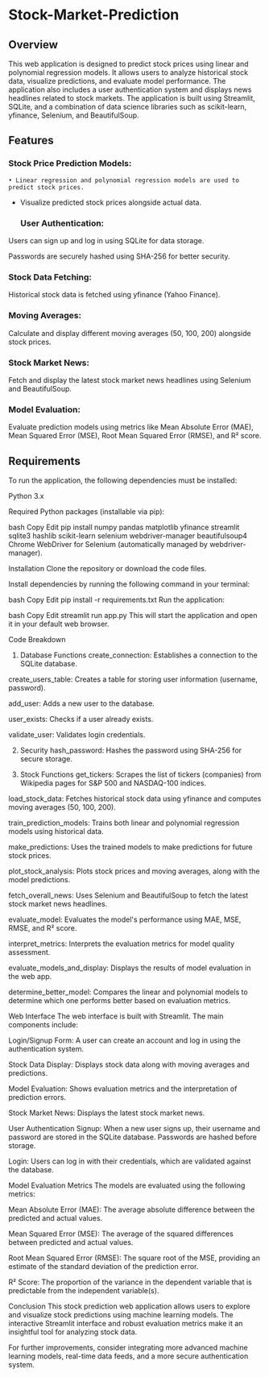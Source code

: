 # Stock-Market-Prediction

## Overview
This web application is designed to predict stock prices using linear and polynomial regression models. It allows users to analyze historical stock data, visualize predictions, and evaluate model performance. The application also includes a user authentication system and displays news headlines related to stock markets. The application is built using Streamlit, SQLite, and a combination of data science libraries such as scikit-learn, yfinance, Selenium, and BeautifulSoup.

## Features
  ### Stock Price Prediction Models:

    • Linear regression and polynomial regression models are used to predict stock prices.

- Visualize predicted stock prices alongside actual data.

  ### User Authentication:

Users can sign up and log in using SQLite for data storage.

Passwords are securely hashed using SHA-256 for better security.

  ### Stock Data Fetching:

Historical stock data is fetched using yfinance (Yahoo Finance).

  ### Moving Averages:

Calculate and display different moving averages (50, 100, 200) alongside stock prices.

  ### Stock Market News:

Fetch and display the latest stock market news headlines using Selenium and BeautifulSoup.

  ### Model Evaluation:

Evaluate prediction models using metrics like Mean Absolute Error (MAE), Mean Squared Error (MSE), Root Mean Squared Error (RMSE), and R² score.

## Requirements
To run the application, the following dependencies must be installed:

Python 3.x

Required Python packages (installable via pip):

bash
Copy
Edit
pip install numpy pandas matplotlib yfinance streamlit sqlite3 hashlib scikit-learn selenium webdriver-manager beautifulsoup4
Chrome WebDriver for Selenium (automatically managed by webdriver-manager).

Installation
Clone the repository or download the code files.

Install dependencies by running the following command in your terminal:

bash
Copy
Edit
pip install -r requirements.txt
Run the application:

bash
Copy
Edit
streamlit run app.py
This will start the application and open it in your default web browser.

Code Breakdown
1. Database Functions
create_connection: Establishes a connection to the SQLite database.

create_users_table: Creates a table for storing user information (username, password).

add_user: Adds a new user to the database.

user_exists: Checks if a user already exists.

validate_user: Validates login credentials.

2. Security
hash_password: Hashes the password using SHA-256 for secure storage.

3. Stock Functions
get_tickers: Scrapes the list of tickers (companies) from Wikipedia pages for S&P 500 and NASDAQ-100 indices.

load_stock_data: Fetches historical stock data using yfinance and computes moving averages (50, 100, 200).

train_prediction_models: Trains both linear and polynomial regression models using historical data.

make_predictions: Uses the trained models to make predictions for future stock prices.

plot_stock_analysis: Plots stock prices and moving averages, along with the model predictions.

fetch_overall_news: Uses Selenium and BeautifulSoup to fetch the latest stock market news headlines.

evaluate_model: Evaluates the model's performance using MAE, MSE, RMSE, and R² score.

interpret_metrics: Interprets the evaluation metrics for model quality assessment.

evaluate_models_and_display: Displays the results of model evaluation in the web app.

determine_better_model: Compares the linear and polynomial models to determine which one performs better based on evaluation metrics.

Web Interface
The web interface is built with Streamlit. The main components include:

Login/Signup Form: A user can create an account and log in using the authentication system.

Stock Data Display: Displays stock data along with moving averages and predictions.

Model Evaluation: Shows evaluation metrics and the interpretation of prediction errors.

Stock Market News: Displays the latest stock market news.

User Authentication
Signup: When a new user signs up, their username and password are stored in the SQLite database. Passwords are hashed before storage.

Login: Users can log in with their credentials, which are validated against the database.

Model Evaluation Metrics
The models are evaluated using the following metrics:

Mean Absolute Error (MAE): The average absolute difference between the predicted and actual values.

Mean Squared Error (MSE): The average of the squared differences between predicted and actual values.

Root Mean Squared Error (RMSE): The square root of the MSE, providing an estimate of the standard deviation of the prediction error.

R² Score: The proportion of the variance in the dependent variable that is predictable from the independent variable(s).

Conclusion
This stock prediction web application allows users to explore and visualize stock predictions using machine learning models. The interactive Streamlit interface and robust evaluation metrics make it an insightful tool for analyzing stock data.

For further improvements, consider integrating more advanced machine learning models, real-time data feeds, and a more secure authentication system.
